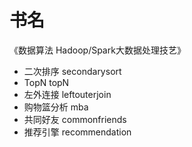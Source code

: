 # 书名 

《数据算法 Hadoop/Spark大数据处理技艺》

* 二次排序 secondarysort
* TopN topN
* 左外连接 leftouterjoin
* 购物篮分析 mba
* 共同好友 commonfriends
* 推荐引擎 recommendation